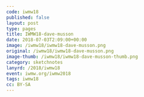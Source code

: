 ```yaml
---
code: iwmw18
published: false
layout: post
type: pages
title: IWMW18-dave-musson
date: 2018-07-03T2:09:00+00:00
image: /iwmw18/iwmw18-dave-musson.png
original: /iwmw18/iwmw18-dave-musson.png
image-thumb: /iwmw18/iwmw18-dave-musson-thumb.png
category: sketchnotes
lanyrd: /2018/iwmw18
event: iwmw.org/iwmw2018
tags: iwmw18
cc: BY-SA
---
```


